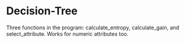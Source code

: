 # Decision-Tree
Three functions in the program: calculate_entropy, calculate_gain, and select_attribute. Works for numeric attributes too.

